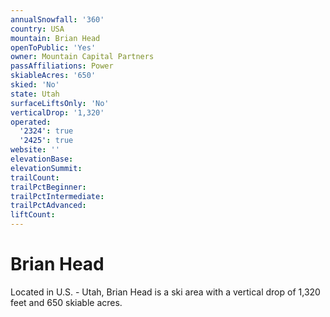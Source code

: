 ```yaml
---
annualSnowfall: '360'
country: USA
mountain: Brian Head
openToPublic: 'Yes'
owner: Mountain Capital Partners
passAffiliations: Power
skiableAcres: '650'
skied: 'No'
state: Utah
surfaceLiftsOnly: 'No'
verticalDrop: '1,320'
operated:
  '2324': true
  '2425': true
website: ''
elevationBase:
elevationSummit:
trailCount:
trailPctBeginner:
trailPctIntermediate:
trailPctAdvanced:
liftCount:
---
```



# Brian Head

Located in U.S. - Utah, Brian Head is a ski area with a vertical drop of 1,320 feet and 650 skiable acres.
